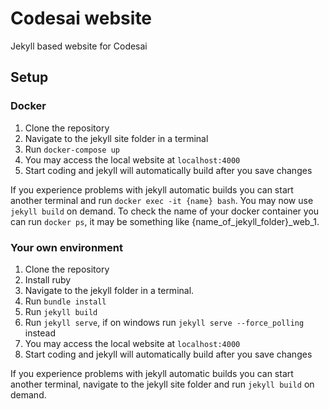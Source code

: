 # Codesai website

Jekyll based website for Codesai


## Setup

### Docker

1. Clone the repository
2. Navigate to the jekyll site folder in a terminal
3. Run `docker-compose up`
4. You may access the local website at `localhost:4000`
5. Start coding and jekyll will automatically build after you save changes

If you experience problems with jekyll automatic builds you can start another terminal and run `docker exec -it {name} bash`. You may now use `jekyll build` on demand.
To check the name of your docker container you can run `docker ps`, it may be something like {name_of_jekyll_folder}_web_1.

### Your own environment

1. Clone the repository
2. Install ruby
3. Navigate to the jekyll folder in a terminal.
4. Run `bundle install`
5. Run `jekyll build`
6. Run `jekyll serve`, if on windows run `jekyll serve --force_polling` instead
7. You may access the local website at `localhost:4000`
8. Start coding and jekyll will automatically build after you save changes

If you experience problems with jekyll automatic builds you can start another terminal, navigate to the jekyll site folder and run `jekyll build` on demand.